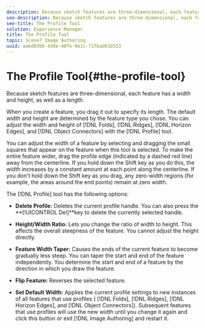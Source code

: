 ```yaml
---
description: Because sketch features are three-dimensional, each feature has a width and height, as well as a length.
seo-description: Because sketch features are three-dimensional, each feature has a width and height, as well as a length.
seo-title: The Profile Tool
solution: Experience Manager
title: The Profile Tool
topic: Scene7 Image Authoring
uuid: aaed8366-438e-40fe-9e1c-71fbad61b523
---
```


# The Profile Tool{#the-profile-tool}

Because sketch features are three-dimensional, each feature has a width and height, as well as a length.

When you create a feature, you drag it out to specify its length. The default width and height are determined by the feature type you chose. You can adjust the width and height of [!DNL Folds], [!DNL Ridges], [!DNL Horizon Edges], and [!DNL Object Connectors] with the [!DNL Profile] tool.

You can adjust the width of a feature by selecting and dragging the small squares that appear on the feature when this tool is selected. To make the entire feature wider, drag the profile edge (indicated by a dashed red line) away from the centerline. If you hold down the Shift key as you do this, the width increases by a constant amount at each point along the centerline. If you don't hold down the Shift key as you drag, any zero-width regions (for example, the areas around the end points) remain at zero width.

The [!DNL Profile] tool has the following options:

* **Delete Profile:** Deletes the current profile handle. You can also press the **[!UICONTROL Del]**key to delete the currently selected handle. 

* **Height/Width Ratio:** Lets you change the ratio of width to height. This affects the overall steepness of the feature. You cannot adjust the height directly. 
* **Feature Width Taper:** Causes the ends of the current feature to become gradually less steep. You can taper the start and end of the feature independently. You determine the start and end of a feature by the direction in which you draw the feature. 
* **Flip Feature:** Reverses the selected feature. 
* **Set Default Width:** Applies the current profile settings to new instances of all features that use profiles ( [!DNL Folds], [!DNL Ridges], [!DNL Horizon Edges], and [!DNL Object Connectors]). Subsequent features that use profiles will use the new width until you change it again and click this button or exit [!DNL Image Authoring] and restart it.

